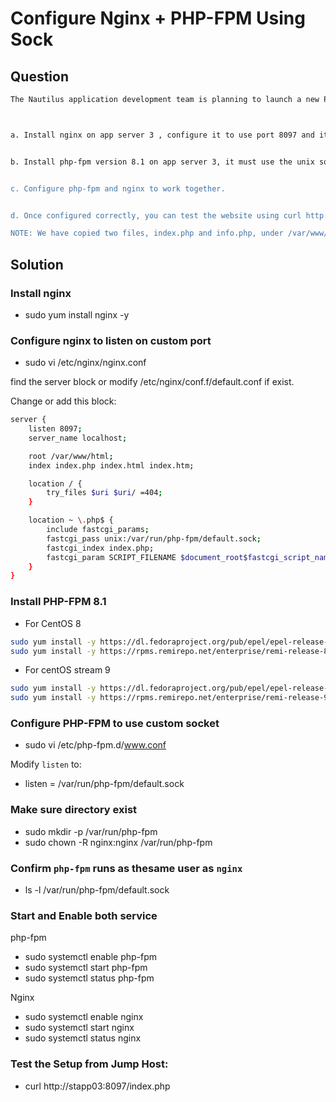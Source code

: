 # Configure Nginx + PHP-FPM Using Sock

## Question
```bash
The Nautilus application development team is planning to launch a new PHP-based application, which they want to deploy on Nautilus infra in Stratos DC. The development team had a meeting with the production support team and they have shared some requirements regarding the infrastructure. Below are the requirements they shared:



a. Install nginx on app server 3 , configure it to use port 8097 and its document root should be /var/www/html.


b. Install php-fpm version 8.1 on app server 3, it must use the unix socket /var/run/php-fpm/default.sock (create the parent directories if don't exist).


c. Configure php-fpm and nginx to work together.


d. Once configured correctly, you can test the website using curl http://stapp03:8097/index.php command from jump host.

NOTE: We have copied two files, index.php and info.php, under /var/www/html as part of the PHP-based application setup. Please do not modify these files.

```

## Solution

### Install nginx

- sudo yum install nginx -y

### Configure nginx to listen on custom port 

- sudo vi /etc/nginx/nginx.conf

find the server block or modify /etc/nginx/conf.f/default.conf if exist.

Change or add this block:

```bash 
server {
    listen 8097;
    server_name localhost;

    root /var/www/html;
    index index.php index.html index.htm;

    location / {
        try_files $uri $uri/ =404;
    }

    location ~ \.php$ {
        include fastcgi_params;
        fastcgi_pass unix:/var/run/php-fpm/default.sock;
        fastcgi_index index.php;
        fastcgi_param SCRIPT_FILENAME $document_root$fastcgi_script_name;
    }
}
```

### Install PHP-FPM 8.1

- For CentOS 8

```bash
sudo yum install -y https://dl.fedoraproject.org/pub/epel/epel-release-latest-8.noarch.rpm
sudo yum install -y https://rpms.remirepo.net/enterprise/remi-release-8.rpm
```

- For centOS stream 9

```bash
sudo yum install -y https://dl.fedoraproject.org/pub/epel/epel-release-latest-9.noarch.rpm
sudo yum install -y https://rpms.remirepo.net/enterprise/remi-release-9.rpm
```

### Configure PHP-FPM to use custom socket

- sudo vi /etc/php-fpm.d/www.conf

Modify `listen` to:
- listen = /var/run/php-fpm/default.sock

### Make sure directory exist

- sudo mkdir -p /var/run/php-fpm
- sudo chown -R nginx:nginx /var/run/php-fpm

### Confirm `php-fpm` runs as thesame user as `nginx`

- ls -l /var/run/php-fpm/default.sock

### Start and Enable both service 

php-fpm

- sudo systemctl enable php-fpm
- sudo systemctl start php-fpm
- sudo systemctl status php-fpm

Nginx

- sudo systemctl enable nginx 
- sudo systemctl start nginx
- sudo systemctl status nginx


### Test the Setup from Jump Host:

- curl http://stapp03:8097/index.php

